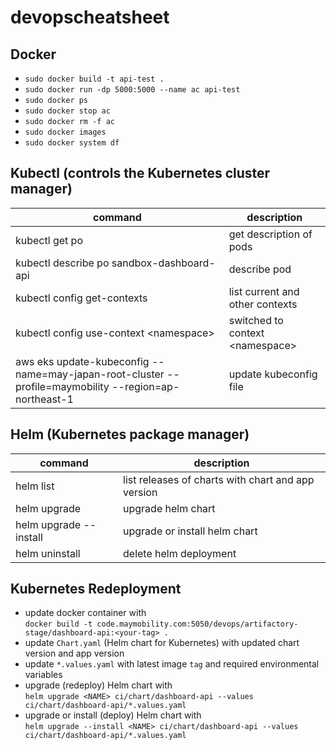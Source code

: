 # devopscheatsheet

## Docker
- `sudo docker build -t api-test .`
- `sudo docker run -dp 5000:5000 --name ac api-test`
- `sudo docker ps`
- `sudo docker stop ac`
- `sudo docker rm -f ac`
- `sudo docker images`
- `sudo docker system df`

## Kubectl (controls the Kubernetes cluster manager)
command|description
---|---
kubectl get po | get description of pods
kubectl describe po sandbox-dashboard-api | describe pod
kubectl config get-contexts | list current and other contexts
kubectl config use-context \<namespace> | switched to context \<namespace>
aws eks update-kubeconfig --name=may-japan-root-cluster --profile=maymobility --region=ap-northeast-1 | update kubeconfig file

## Helm (Kubernetes package manager)
command|description
---|---
helm list | list releases of charts with chart and app version
helm upgrade | upgrade helm chart
helm upgrade --install | upgrade or install helm chart
helm uninstall | delete helm deployment

## Kubernetes Redeployment
- update docker container with  
`docker build -t code.maymobility.com:5050/devops/artifactory-stage/dashboard-api:<your-tag> .`
- update `Chart.yaml` (Helm chart for Kubernetes) with updated chart version and app version
- update `*.values.yaml` with latest image `tag` and required environmental variables
- upgrade (redeploy) Helm chart with  
`helm upgrade <NAME> ci/chart/dashboard-api --values ci/chart/dashboard-api/*.values.yaml`
- upgrade or install (deploy) Helm chart with  
`helm upgrade --install <NAME> ci/chart/dashboard-api --values ci/chart/dashboard-api/*.values.yaml`

